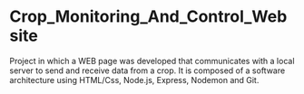 # Crop_Monitoring_And_Control_Website
Project in which a WEB page was developed that communicates with a local server to send and receive data from a crop. It is composed of a software architecture using HTML/Css, Node.js, Express, Nodemon and Git.
